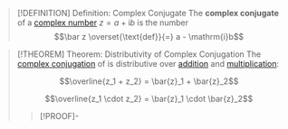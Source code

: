 >[!DEFINITION] Definition: Complex Conjugate
>The **complex conjugate** of a [complex number](../Complex%20Number.md) $z = a +\mathrm{i}b$ is the number
>$$\bar z \overset{\text{def}}{=} a - \mathrm{i}b$$

>[!THEOREM] Theorem: Distributivity of Complex Conjugation
>The [complex conjugation](Complex%20Conjugate.md) of is distributive over [addition](../Arithmetic%20with%20Complex%20Numbers.md) and [multiplication](../Arithmetic%20with%20Complex%20Numbers.md):
>
>$$\overline{z_1 + z_2} = \bar{z}_1 + \bar{z}_2$$
>
>$$\overline{z_1 \cdot z_2} = \bar{z}_1 \cdot \bar{z}_2$$
>
>>[!PROOF]-
